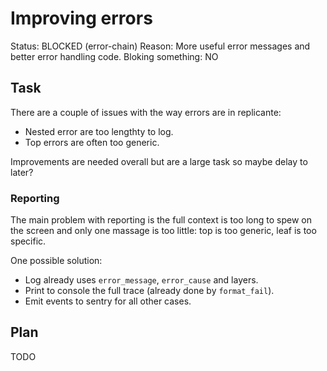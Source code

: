 # Improving errors
Status: BLOCKED (error-chain)
Reason: More useful error messages and better error handling code.
Bloking something: NO


## Task
There are a couple of issues with the way errors are in replicante:

  * Nested error are too lengthty to log.
  * Top errors are often too generic.

Improvements are needed overall but are a large task so maybe delay to later?


### Reporting
The main problem with reporting is the full context is too long to spew on the screen and only
one massage is too little: top is too generic, leaf is too specific.

One possible solution:

  * Log already uses `error_message`, `error_cause` and layers.
  * Print to console the full trace (already done by `format_fail`).
  * Emit events to sentry for all other cases.


## Plan
TODO
